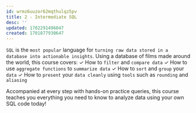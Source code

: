 ```yaml
---
id: wrmz6uuzor62mqthulqz5pv
title: 2 - Intermediate SQL
desc: ''
updated: 1702291496047
created: 1701877930647
---
```


`SQL` is the `most popular` language for `turning raw data stored in a database into actionable insights`. Using a database of films made around the world, this course covers:
✓ How to `filter` and `compare data`
✓ How to use `aggregate functions` to `summarize data`
✓ How to `sort` and `group` your `data`
✓ How to `present` your `data cleanly` using `tools` such as `rounding` and `aliasing`

Accompanied at every step with hands-on practice queries, this course teaches you everything you need to know to analyze data using your own SQL code today!